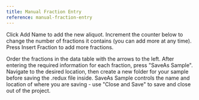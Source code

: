 ```yaml
---
title: Manual Fraction Entry
reference: manual-fraction-entry
---
```


Click Add Name to add the new aliquot. Increment the counter below to change the number of fractions it contains (you can add more at any time). Press Insert Fraction to add more fractions.

Order the fractions in the data table with the arrows to the left. After entering the required information for each fraction, press "SaveAs Sample".  Navigate to the desired location, then create a new folder for your sample before saving the .redux file inside. SaveAs Sample controls the name and location of where you are saving - use "Close and Save" to save and close out of the project. 